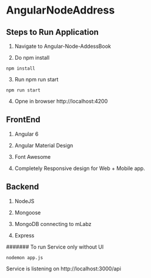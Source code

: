 # AngularNodeAddress


## Steps to Run Application
1) Navigate to Angular-Node-AddessBook

2) Do npm install

```
npm install
```

3) Run npm run start

```
npm run start
```

4) Opne in browser http://localhost:4200

## FrontEnd
1) Angular 6

2) Angular Material Design

3) Font Awesome

4) Completely Responsive design for Web + Mobile app.

## Backend
1) NodeJS

2) Mongoose

3) MongoDB connecting to mLabz

4) Express

####### To run Service only without UI
```
nodemon app.js
```

Service is listening on http://localhost:3000/api
